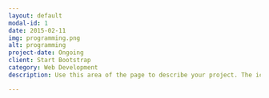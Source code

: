 ```yaml
---
layout: default
modal-id: 1
date: 2015-02-11
img: programming.png
alt: programming
project-date: Ongoing
client: Start Bootstrap
category: Web Development
description: Use this area of the page to describe your project. The icon above is part of a free icon set by <a href="https://sellfy.com/p/8Q9P/jV3VZ/">Flat Icons</a>. On their website, you can download their free set with 16 icons, or you can purchase the entire set with 146 icons for only $12! In the summer of 2014, I met two very awesome programmers during my internship at <a href="http://culture.fool.com/2014/09/29/summer-office-video-college-internships/">The Motley Fool</a>. I was very inspired by the kind of lives that they lead, so I decided to take a look at the things that they do. I started learning programming through <a href="http://teamtreehouse.com/anyiguo">Treehouse</a>, moved on to the famous <a href="https://cs50.harvard.edu/">CS50</a>, and now I'm currently taking offline classes at <a href="http://www.codecademy.com/labs/offline" >Codecademy Labs</a>. As is the custom for programmers, here is <a href="https://github.com/yanniey">my Github</a>. Warning first: I claim whole merit for codes that work, and I have zero responsibility for codes that don't work.

---
```

